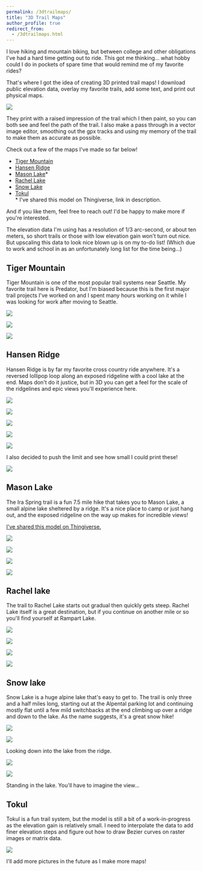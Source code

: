 ```yaml
---
permalink: /3dtrailmaps/
title: "3D Trail Maps"
author_profile: true
redirect_from:
  - /3dtrailmaps.html
---
```


I love hiking and mountain biking, but between college and other obligations I've had a hard time getting out to ride. This got me thinking... what hobby could I do in pockets of spare time that would remind me of my favorite rides?

That's where I got the idea of creating 3D printed trail maps! I download public elevation data, overlay my favorite trails, add some text, and print out physical maps.

![](/images/3dp/tokul_printing.gif)

They print with a raised impression of the trail which I then paint, so you can both see and feel the path of the trail. I also make a pass through in a vector image editor, smoothing out the gpx tracks and using my memory of the trail to make them as accurate as possible.

Check out a few of the maps I've made so far below!
* [Tiger Mountain](#tiger-mountain)
* [Hansen Ridge](#hansen-ridge)
* [Mason Lake](#mason-lake)*
* [Rachel Lake](#rachel-lake)
* [Snow Lake](#snow-lake)
* [Tokul](#tokul) <br />
\* I've shared this model on Thingiverse, link in description.

And if you like them, feel free to reach out! I'd be happy to make more if you're interested.

The elevation data I'm using has a resolution of 1/3 arc-second, or about ten meters, so short trails or those with low elevation gain won't turn out nice. But upscaling this data to look nice blown up is on my to-do list! (Which due to work and school in as an unfortunately long list for the time being...)

## Tiger Mountain

Tiger Mountain is one of the most popular trail systems near Seattle. My favorite trail here is Predator, but I'm biased because this is the first major trail projects I've worked on and I spent many hours working on it while I was looking for work after moving to Seattle.

![](/images/3dp/tiger4.jpg)

![](/images/3dp/tiger2.jpg)

![](/images/3dp/tiger3.jpg)

## Hansen Ridge

Hansen Ridge is by far my favorite cross country ride anywhere. It's a reversed lollipop loop along an exposed ridgeline with a cool lake at the end. Maps don't do it justice, but in 3D you can get a feel for the scale of the ridgelines and epic views you'll experience here.

![](/images/3dp/hansenlk.jpg)

![](/images/3dp/hansenpano.jpg)

![](/images/3dp/hansen3.jpg)

![](/images/3dp/hansenbrdg.jpg)

![](/images/3dp/hansen2.jpg)

I also decided to push the limit and see how small I could print these!

![](/images/3dp/hansenmini.jpg)

## Mason Lake

The Ira Spring trail is a fun 7.5 mile hike that takes you to Mason Lake, a small alpine lake sheltered by a ridge. It's a nice place to camp or just hang out, and the exposed ridgeline on the way up makes for incredible views!

[I've shared this model on Thingiverse.](https://www.thingiverse.com/thing:4072547)

![](/images/3dp/mason1.jpg)

![](/images/3dp/mason_slope.jpg)

![](/images/3dp/mason2.jpg)

![](/images/3dp/mason_lake.jpg)

## Rachel lake

The trail to Rachel Lake starts out gradual then quickly gets steep. Rachel Lake itself is a great destination, but if you continue on another mile or so you'll find yourself at Rampart Lake.

![](/images/3dp/rachel1.jpg)

![](/images/3dp/rachel_lake.jpg)

![](/images/3dp/rachel2.jpg)

![](/images/3dp/rachel_rampart.jpg)

## Snow lake

Snow Lake is a huge alpine lake that's easy to get to. The trail is only three and a half miles long, starting out at the Alpental parking lot and continuing mostly flat until a few mild switchbacks at the end climbing up over a ridge and down to the lake. As the name suggests, it's a great snow hike!

![](/images/3dp/snow1.jpg)

![](/images/3dp/snow_lake_view.jpg)

Looking down into the lake from the ridge.

![](/images/3dp/snow2.jpg)

![](/images/3dp/snow_lake_fog.jpg)

Standing in the lake. You'll have to imagine the view...

## Tokul

Tokul is a fun trail system, but the model is still a bit of a work-in-progress as the elevation gain is relatively small. I need to interpolate the data to add finer elevation steps and figure out how to draw Bezier curves on raster images or matrix data.

![](/images/3dp/tokul1.jpg)

I'll add more pictures in the future as I make more maps!
